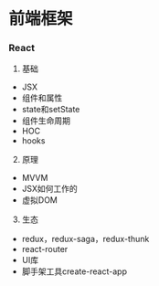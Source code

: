 # 前端框架

### React
1. 基础
* JSX
* 组件和属性
* state和setState
* 组件生命周期
* HOC
* hooks
2. 原理
* MVVM
* JSX如何工作的
* 虚拟DOM
3. 生态
* redux，redux-saga，redux-thunk
* react-router
* UI库
* 脚手架工具create-react-app
  